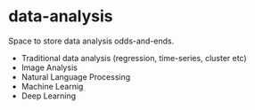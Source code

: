 # data-analysis

Space to store data analysis odds-and-ends.
  - Traditional data analysis (regression, time-series, cluster etc)
  - Image Analysis
  - Natural Language Processing
  - Machine Learnig
  - Deep Learning
